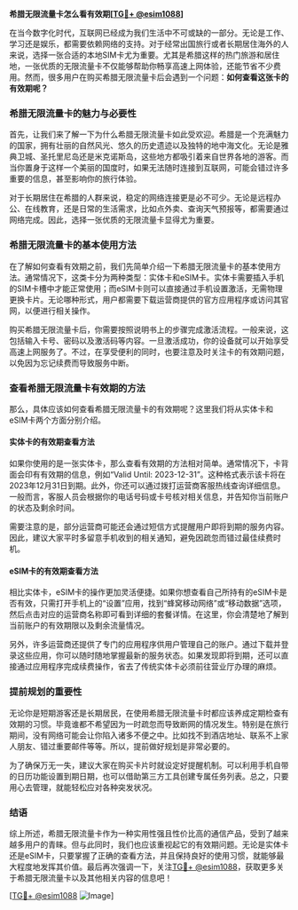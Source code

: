 **希腊无限流量卡怎么看有效期[[TG💪+ @esim1088](https://t.me/s/esim1088)]**

在当今数字化时代，互联网已经成为我们生活中不可或缺的一部分。无论是工作、学习还是娱乐，都需要依赖网络的支持。对于经常出国旅行或者长期居住海外的人来说，选择一张合适的本地SIM卡尤为重要。尤其是希腊这样的热门旅游和居住地，一张优质的无限流量卡不仅能够帮助你畅享高速上网体验，还能节省不少费用。然而，很多用户在购买希腊无限流量卡后会遇到一个问题：**如何查看这张卡的有效期呢？**

### 希腊无限流量卡的魅力与必要性

首先，让我们来了解一下为什么希腊无限流量卡如此受欢迎。希腊是一个充满魅力的国家，拥有壮丽的自然风光、悠久的历史遗迹以及独特的地中海文化。无论是雅典卫城、圣托里尼岛还是米克诺斯岛，这些地方都吸引着来自世界各地的游客。而当你置身于这样一个美丽的国度时，如果无法随时连接到互联网，可能会错过许多重要的信息，甚至影响你的旅行体验。

对于长期居住在希腊的人群来说，稳定的网络连接更是必不可少。无论是远程办公、在线教育，还是日常的生活需求，比如点外卖、查询天气预报等，都需要通过网络完成。因此，选择一张优质的无限流量卡显得尤为重要。

### 希腊无限流量卡的基本使用方法

在了解如何查看有效期之前，我们先简单介绍一下希腊无限流量卡的基本使用方法。通常情况下，这类卡分为两种类型：实体卡和eSIM卡。实体卡需要插入手机的SIM卡槽中才能正常使用；而eSIM卡则可以直接通过手机设置激活，无需物理更换卡片。无论哪种形式，用户都需要下载运营商提供的官方应用程序或访问其官网，以便进行相关操作。

购买希腊无限流量卡后，你需要按照说明书上的步骤完成激活流程。一般来说，这包括输入卡号、密码以及激活码等内容。一旦激活成功，你的设备就可以开始享受高速上网服务了。不过，在享受便利的同时，也要注意及时关注卡的有效期问题，以免因为忘记续费而导致服务中断。

### 查看希腊无限流量卡有效期的方法

那么，具体应该如何查看希腊无限流量卡的有效期呢？这里我们将从实体卡和eSIM卡两个方面分别介绍。

#### 实体卡的有效期查看方法

如果你使用的是一张实体卡，那么查看有效期的方法相对简单。通常情况下，卡背面会印有有效期的信息，例如“Valid Until: 2023-12-31”。这种格式表示该卡将在2023年12月31日到期。此外，你还可以通过拨打运营商客服热线查询详细信息。一般而言，客服人员会根据你的电话号码或卡号核对相关信息，并告知你当前账户的状态及剩余时间。

需要注意的是，部分运营商可能还会通过短信方式提醒用户即将到期的服务内容。因此，建议大家平时多留意手机收到的相关通知，避免因疏忽而错过最佳续费时机。

#### eSIM卡的有效期查看方法

相比实体卡，eSIM卡的操作更加灵活便捷。如果你想查看自己所持有的eSIM卡是否有效，只需打开手机上的“设置”应用，找到“蜂窝移动网络”或“移动数据”选项，然后点击对应的运营商名称即可看到详细的套餐详情。在这里，你会清楚地了解到当前账户的有效期限以及剩余流量情况。

另外，许多运营商还提供了专门的应用程序供用户管理自己的账户。通过下载并登录这些应用，你可以随时随地掌握最新的服务状态。如果发现即将到期，还可以直接通过应用程序完成续费操作，省去了传统实体卡必须前往营业厅办理的麻烦。

### 提前规划的重要性

无论你是短期游客还是长期居民，在使用希腊无限流量卡时都应该养成定期检查有效期的习惯。毕竟谁都不希望因为一时疏忽而导致断网的情况发生。特别是在旅行期间，没有网络可能会让你陷入诸多不便之中。比如找不到酒店地址、联系不上家人朋友、错过重要邮件等等。所以，提前做好规划是非常必要的。

为了确保万无一失，建议大家在购买卡片时就设定好提醒机制。可以利用手机自带的日历功能设置到期日期，也可以借助第三方工具创建专属任务列表。总之，只要用心去管理，就能轻松应对各种突发状况。

### 结语

综上所述，希腊无限流量卡作为一种实用性强且性价比高的通信产品，受到了越来越多用户的青睐。但与此同时，我们也应该重视起它的有效期问题。无论是实体卡还是eSIM卡，只要掌握了正确的查看方法，并且保持良好的使用习惯，就能够最大程度地发挥其价值。最后再次强调一下，关注[TG💪+ @esim1088](https://t.me/s/esim1088)，获取更多关于希腊无限流量卡以及其他相关内容的信息吧！

[[TG💪+ @esim1088](https://t.me/s/esim1088) ![Image](https://i.postimg.cc/4NQfJmqS/Snipaste-2025-05-13-00-14-12.png)]